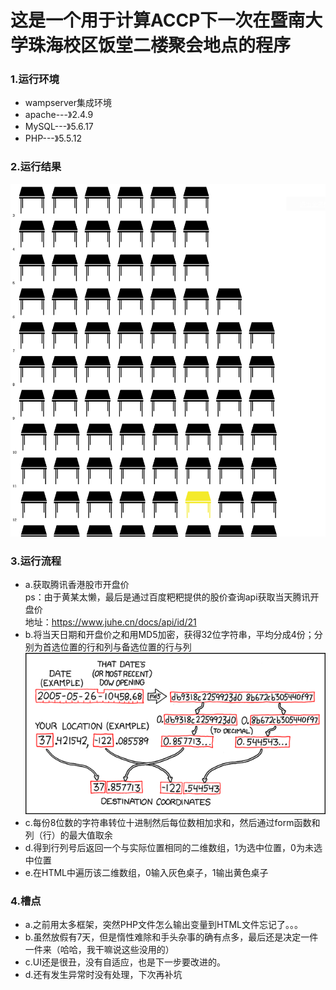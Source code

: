 # 这是一个用于计算ACCP下一次在暨南大学珠海校区饭堂二楼聚会地点的程序<br>

### 1.运行环境<br>
+ wampserver集成环境<br>
+ apache---》2.4.9<br>
+ MySQL---》5.6.17<br>
+ PHP---》5.5.12<br>

### 2.运行结果
![Image](./img/run.png)
### 3.运行流程<br>
+ a.获取腾讯香港股市开盘价<br>
ps：由于黄某太懒，最后是通过百度粑粑提供的股价查询api获取当天腾讯开盘价<br>
地址：https://www.juhe.cn/docs/api/id/21<br>
+ b.将当天日期和开盘价之和用MD5加密，获得32位字符串，平均分成4份；分别为首选位置的行和列与备选位置的行与列<br>
![Image](./img/1.png)<br>
+ c.每份8位数的字符串转位十进制然后每位数相加求和，然后通过form函数和列（行）的最大值取余<br>
+ d.得到行列号后返回一个与实际位置相同的二维数组，1为选中位置，0为未选中位置<br>
+ e.在HTML中遍历该二维数组，0输入灰色桌子，1输出黄色桌子<br>
### 4.槽点<br>
+ a.之前用太多框架，突然PHP文件怎么输出变量到HTML文件忘记了。。。<br>
+ b.虽然放假有7天，但是惰性难除和手头杂事的确有点多，最后还是决定一件一件来（哈哈，我干嘛说这些没用的）<br>
+ c.UI还是很丑，没有自适应，也是下一步要改进的。
+ d.还有发生异常时没有处理，下次再补坑